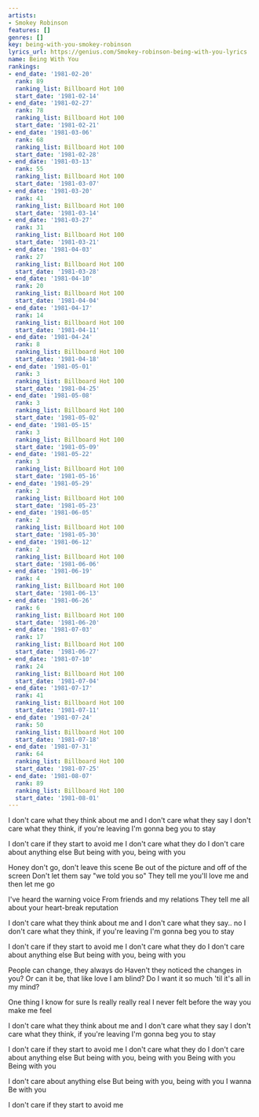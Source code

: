 ```yaml
---
artists:
- Smokey Robinson
features: []
genres: []
key: being-with-you-smokey-robinson
lyrics_url: https://genius.com/Smokey-robinson-being-with-you-lyrics
name: Being With You
rankings:
- end_date: '1981-02-20'
  rank: 89
  ranking_list: Billboard Hot 100
  start_date: '1981-02-14'
- end_date: '1981-02-27'
  rank: 78
  ranking_list: Billboard Hot 100
  start_date: '1981-02-21'
- end_date: '1981-03-06'
  rank: 68
  ranking_list: Billboard Hot 100
  start_date: '1981-02-28'
- end_date: '1981-03-13'
  rank: 55
  ranking_list: Billboard Hot 100
  start_date: '1981-03-07'
- end_date: '1981-03-20'
  rank: 41
  ranking_list: Billboard Hot 100
  start_date: '1981-03-14'
- end_date: '1981-03-27'
  rank: 31
  ranking_list: Billboard Hot 100
  start_date: '1981-03-21'
- end_date: '1981-04-03'
  rank: 27
  ranking_list: Billboard Hot 100
  start_date: '1981-03-28'
- end_date: '1981-04-10'
  rank: 20
  ranking_list: Billboard Hot 100
  start_date: '1981-04-04'
- end_date: '1981-04-17'
  rank: 14
  ranking_list: Billboard Hot 100
  start_date: '1981-04-11'
- end_date: '1981-04-24'
  rank: 8
  ranking_list: Billboard Hot 100
  start_date: '1981-04-18'
- end_date: '1981-05-01'
  rank: 3
  ranking_list: Billboard Hot 100
  start_date: '1981-04-25'
- end_date: '1981-05-08'
  rank: 3
  ranking_list: Billboard Hot 100
  start_date: '1981-05-02'
- end_date: '1981-05-15'
  rank: 3
  ranking_list: Billboard Hot 100
  start_date: '1981-05-09'
- end_date: '1981-05-22'
  rank: 3
  ranking_list: Billboard Hot 100
  start_date: '1981-05-16'
- end_date: '1981-05-29'
  rank: 2
  ranking_list: Billboard Hot 100
  start_date: '1981-05-23'
- end_date: '1981-06-05'
  rank: 2
  ranking_list: Billboard Hot 100
  start_date: '1981-05-30'
- end_date: '1981-06-12'
  rank: 2
  ranking_list: Billboard Hot 100
  start_date: '1981-06-06'
- end_date: '1981-06-19'
  rank: 4
  ranking_list: Billboard Hot 100
  start_date: '1981-06-13'
- end_date: '1981-06-26'
  rank: 6
  ranking_list: Billboard Hot 100
  start_date: '1981-06-20'
- end_date: '1981-07-03'
  rank: 17
  ranking_list: Billboard Hot 100
  start_date: '1981-06-27'
- end_date: '1981-07-10'
  rank: 24
  ranking_list: Billboard Hot 100
  start_date: '1981-07-04'
- end_date: '1981-07-17'
  rank: 41
  ranking_list: Billboard Hot 100
  start_date: '1981-07-11'
- end_date: '1981-07-24'
  rank: 50
  ranking_list: Billboard Hot 100
  start_date: '1981-07-18'
- end_date: '1981-07-31'
  rank: 64
  ranking_list: Billboard Hot 100
  start_date: '1981-07-25'
- end_date: '1981-08-07'
  rank: 89
  ranking_list: Billboard Hot 100
  start_date: '1981-08-01'
---
```

I don't care what they think about me and
I don't care what they say
I don't care what they think, if you're leaving
I'm gonna beg you to stay

I don't care if they start to avoid me
I don't care what they do
I don't care about anything else
But being with you, being with you

Honey don't go, don't leave this scene
Be out of the picture and off of the screen
Don't let them say "we told you so"
They tell me you'll love me and then let me go

I've heard the warning voice
From friends and my relations
They tell me all about your heart-break reputation

I don't care what they think about me and
I don't care what they say.. no
I don't care what they think, if you're leaving
I'm gonna beg you to stay

I don't care if they start to avoid me
I don't care what they do
I don't care about anything else
But being with you, being with you

People can change, they always do
Haven't they noticed the changes in you?
Or can it be, that like love I am blind?
Do I want it so much 'til it's all in my mind?

One thing I know for sure
Is really really real
I never felt before the way you make me feel

I don't care what they think about me and
I don't care what they say
I don't care what they think, if you're leaving
I'm gonna beg you to stay

I don't care if they start to avoid me
I don't care what they do
I don't care about anything else
But being with you, being with you
Being with you
Being with you

I don't care about anything else
But being with you, being with you
I wanna Be with you

I don't care if they start to avoid me
